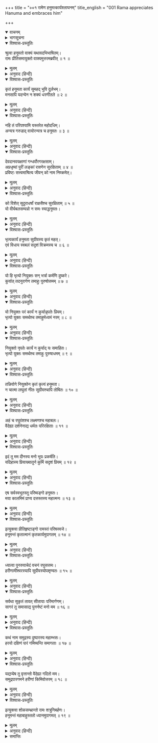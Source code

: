 +++
title = "००१ रामेण हनुमत्कार्यश्लाघनम्"
title_english = "001 Rama appreciates Hanuma and embraces him"

+++
<details open><summary>वाचनम्</summary>
<div caption="श्रीराम-हरिसीताराममूर्ति-घनपाठिभ्यां वचनम्" class="audioEmbed" src="https://archive.org/download/Ramayana-recitation-Sriram-harisItArAmamUrti-Ghanapaati-v2/Kanda_6/Kanda_6_YK-001-Rama_appreciates_Hanuma_and_embraces_him.mp3"></div>
</details>

<details><summary>भागसूचना</summary>

1. हनुमान् जी की प्रशंसा करके श्रीरामका उन्हें हृदयसे लगाना और समुद्रको पार करनेके लिये चिन्तित होना
</details>

<details open><summary>विश्वास-प्रस्तुतिः</summary>

श्रुत्वा हनूमतो वाक्यं यथावदभिभाषितम्।  
रामः प्रीतिसमायुक्तो वाक्यमुत्तरमब्रवीत् ॥ १ ॥
</details>

<details><summary>मूलम्</summary>

श्रुत्वा हनूमतो वाक्यं यथावदभिभाषितम्।  
रामः प्रीतिसमायुक्तो वाक्यमुत्तरमब्रवीत् ॥ १ ॥
</details>

<details><summary>अनुवाद (हिन्दी)</summary>

हनुमान् जी के द्वारा यथावत् रूपसे कहे हुए इन वचनोंको सुनकर भगवान् श्रीराम बड़े प्रसन्न हुए और इस प्रकार उत्तम वचन बोले— ॥ १ ॥
</details>

<details open><summary>विश्वास-प्रस्तुतिः</summary>

कृतं हनूमता कार्यं सुमहद् भुवि दुर्लभम्।  
मनसापि यदन्येन न शक्यं धरणीतले ॥ २ ॥
</details>

<details><summary>मूलम्</summary>

कृतं हनूमता कार्यं सुमहद् भुवि दुर्लभम्।  
मनसापि यदन्येन न शक्यं धरणीतले ॥ २ ॥
</details>

<details><summary>अनुवाद (हिन्दी)</summary>

‘हनुमान् ने बड़ा भारी कार्य किया है। भूतलपर ऐसा कार्य होना कठिन है। इस भूमण्डलमें दूसरा कोई तो ऐसा कार्य करनेकी बात मनके द्वारा सोच भी नहीं सकता ॥ २ ॥
</details>

<details open><summary>विश्वास-प्रस्तुतिः</summary>

नहि तं परिपश्यामि यस्तरेत महोदधिम्।  
अन्यत्र गरुडाद् वायोरन्यत्र च हनूमतः ॥ ३ ॥
</details>

<details><summary>मूलम्</summary>

नहि तं परिपश्यामि यस्तरेत महोदधिम्।  
अन्यत्र गरुडाद् वायोरन्यत्र च हनूमतः ॥ ३ ॥
</details>

<details><summary>अनुवाद (हिन्दी)</summary>

‘गरुड़, वायु और हनुमान् को छोड़कर दूसरे किसीको मैं ऐसा नहीं देखता, जो महासागरको लाँघ सके ॥ ३ ॥
</details>

<details open><summary>विश्वास-प्रस्तुतिः</summary>

देवदानवयक्षाणां गन्धर्वोरगरक्षसाम्।  
अप्रधृष्यां पुरीं लङ्कां रावणेन सुरक्षिताम् ॥ ४ ॥  
प्रविष्टः सत्त्वमाश्रित्य जीवन् को नाम निष्क्रमेत्।
</details>

<details><summary>मूलम्</summary>

देवदानवयक्षाणां गन्धर्वोरगरक्षसाम्।  
अप्रधृष्यां पुरीं लङ्कां रावणेन सुरक्षिताम् ॥ ४ ॥  
प्रविष्टः सत्त्वमाश्रित्य जीवन् को नाम निष्क्रमेत्।
</details>

<details><summary>अनुवाद (हिन्दी)</summary>

‘देवता, दानव, यक्ष, गन्धर्व, नाग और राक्षस—इनमेंसे किसीके लिये भी जिसपर आक्रमण करना असम्भव है तथा जो रावणके द्वारा भलीभाँति सुरक्षित है, उस लङ्कापुरीमें अपने बलके भरोसे प्रवेश करके कौन वहाँसे जीवित निकल सकता है? ॥ ४ १/२ ॥
</details>

<details open><summary>विश्वास-प्रस्तुतिः</summary>

को विशेत् सुदुराधर्षां राक्षसैश्च सुरक्षिताम् ॥ ५ ॥  
यो वीर्यबलसम्पन्नो न समः स्याद्धनूमतः।
</details>

<details><summary>मूलम्</summary>

को विशेत् सुदुराधर्षां राक्षसैश्च सुरक्षिताम् ॥ ५ ॥  
यो वीर्यबलसम्पन्नो न समः स्याद्धनूमतः।
</details>

<details><summary>अनुवाद (हिन्दी)</summary>

‘जो हनुमान् के समान बल-पराक्रमसे सम्पन्न न हो, ऐसा कौन पुरुष राक्षसोंद्वारा सुरक्षित अत्यन्त दुर्जय लङ्कामें प्रवेश कर सकता है ॥ ५ १/२ ॥
</details>

<details open><summary>विश्वास-प्रस्तुतिः</summary>

भृत्यकार्यं हनुमता सुग्रीवस्य कृतं महत्।  
एवं विधाय स्वबलं सदृशं विक्रमस्य च ॥ ६ ॥
</details>

<details><summary>मूलम्</summary>

भृत्यकार्यं हनुमता सुग्रीवस्य कृतं महत्।  
एवं विधाय स्वबलं सदृशं विक्रमस्य च ॥ ६ ॥
</details>

<details><summary>अनुवाद (हिन्दी)</summary>

‘हनुमान् ने समुद्र-लङ्घन आदि कार्योंके द्वारा अपने पराक्रमके अनुरूप बल प्रकट करके एक सच्चे सेवकके योग्य सुग्रीवका बहुत बड़ा कार्य सम्पन्न किया है ॥ ६ ॥
</details>

<details open><summary>विश्वास-प्रस्तुतिः</summary>

यो हि भृत्यो नियुक्तः सन् भर्त्रा कर्मणि दुष्करे।  
कुर्यात् तदनुरागेण तमाहुः पुरुषोत्तमम् ॥ ७ ॥
</details>

<details><summary>मूलम्</summary>

यो हि भृत्यो नियुक्तः सन् भर्त्रा कर्मणि दुष्करे।  
कुर्यात् तदनुरागेण तमाहुः पुरुषोत्तमम् ॥ ७ ॥
</details>

<details><summary>अनुवाद (हिन्दी)</summary>

‘जो सेवक स्वामीके द्वारा किसी दुष्कर कार्यमें नियुक्त होनेपर उसे पूरा करके तदनुरूप दूसरे कार्यको भी (यदि वह मुख्य कार्यका विरोधी न हो) सम्पन्न करता है, वह सेवकोंमें उत्तम कहा गया है ॥ ७ ॥
</details>

<details open><summary>विश्वास-प्रस्तुतिः</summary>

यो नियुक्तः परं कार्यं न कुर्यान्नृपतेः प्रियम्।  
भृत्यो युक्तः समर्थश्च तमाहुर्मध्यमं नरम् ॥ ८ ॥
</details>

<details><summary>मूलम्</summary>

यो नियुक्तः परं कार्यं न कुर्यान्नृपतेः प्रियम्।  
भृत्यो युक्तः समर्थश्च तमाहुर्मध्यमं नरम् ॥ ८ ॥
</details>

<details><summary>अनुवाद (हिन्दी)</summary>

‘जो एक कार्यमें नियुक्त होकर योग्यता और सामर्थ्य होनेपर भी स्वामीके दूसरे प्रिय कार्यको नहीं करता (स्वामीने जितना कहा है, उतना ही करके लौट आता है) वह मध्यम श्रेणीका सेवक बताया गया है ॥
</details>

<details open><summary>विश्वास-प्रस्तुतिः</summary>

नियुक्तो नृपतेः कार्यं न कुर्याद् यः समाहितः।  
भृत्यो युक्तः समर्थश्च तमाहुः पुरुषाधमम् ॥ ९ ॥
</details>

<details><summary>मूलम्</summary>

नियुक्तो नृपतेः कार्यं न कुर्याद् यः समाहितः।  
भृत्यो युक्तः समर्थश्च तमाहुः पुरुषाधमम् ॥ ९ ॥
</details>

<details><summary>अनुवाद (हिन्दी)</summary>

‘जो सेवक मालिकके किसी कार्यमें नियुक्त होकर अपनेमें योग्यता और सामर्थ्यके होते हुए भी उसे सावधानीसे पूरा नहीं करता, वह अधम कोटिका कहा गया है ॥ ९ ॥
</details>

<details open><summary>विश्वास-प्रस्तुतिः</summary>

तन्नियोगे नियुक्तेन कृतं कृत्यं हनूमता।  
न चात्मा लघुतां नीतः सुग्रीवश्चापि तोषितः ॥ १० ॥
</details>

<details><summary>मूलम्</summary>

तन्नियोगे नियुक्तेन कृतं कृत्यं हनूमता।  
न चात्मा लघुतां नीतः सुग्रीवश्चापि तोषितः ॥ १० ॥
</details>

<details><summary>अनुवाद (हिन्दी)</summary>

‘हनुमान् ने स्वामीके एक कार्यमें नियुक्त होकर उसके साथ ही दूसरे महत्त्वपूर्ण कार्योंको भी पूरा किया, अपने गौरवमें भी कमी नहीं आने दी—अपने-आपको दूसरोंकी दृष्टिमें छोटा नहीं बनने दिया और सुग्रीवको भी पूर्णतः संतुष्ट कर दिया ॥ १० ॥
</details>

<details open><summary>विश्वास-प्रस्तुतिः</summary>

अहं च रघुवंशश्च लक्ष्मणश्च महाबलः।  
वैदेह्या दर्शनेनाद्य धर्मतः परिरक्षिताः ॥ ११ ॥
</details>

<details><summary>मूलम्</summary>

अहं च रघुवंशश्च लक्ष्मणश्च महाबलः।  
वैदेह्या दर्शनेनाद्य धर्मतः परिरक्षिताः ॥ ११ ॥
</details>

<details><summary>अनुवाद (हिन्दी)</summary>

‘आज हनुमान् ने विदेहनन्दिनी सीताका पता लगाकर—उन्हें अपनी आँखों देखकर धर्मके अनुसार मेरी, समस्त रघुवंशकी और महाबली लक्ष्मणकी भी रक्षा की है ॥ ११ ॥
</details>

<details open><summary>विश्वास-प्रस्तुतिः</summary>

इदं तु मम दीनस्य मनो भूयः प्रकर्षति।  
यदिहास्य प्रियाख्यातुर्न कुर्मि सदृशं प्रियम् ॥ १२ ॥
</details>

<details><summary>मूलम्</summary>

इदं तु मम दीनस्य मनो भूयः प्रकर्षति।  
यदिहास्य प्रियाख्यातुर्न कुर्मि सदृशं प्रियम् ॥ १२ ॥
</details>

<details><summary>अनुवाद (हिन्दी)</summary>

‘आज मेरे पास पुरस्कार देने योग्य वस्तुका अभाव है, यह बात मेरे मनमें बड़ी कसक पैदा कर रही है कि यहाँ जिसने मुझे ऐसा प्रिय संवाद सुनाया, उसका मैं कोई वैसा ही प्रिय कार्य नहीं कर पा रहा हूँ ॥ १२ ॥
</details>

<details open><summary>विश्वास-प्रस्तुतिः</summary>

एष सर्वस्वभूतस्तु परिष्वङ्गो हनूमतः।  
मया कालमिमं प्राप्य दत्तस्तस्य महात्मनः ॥ १३ ॥
</details>

<details><summary>मूलम्</summary>

एष सर्वस्वभूतस्तु परिष्वङ्गो हनूमतः।  
मया कालमिमं प्राप्य दत्तस्तस्य महात्मनः ॥ १३ ॥
</details>

<details><summary>अनुवाद (हिन्दी)</summary>

‘इस समय इन महात्मा हनुमान् को मैं केवल अपना प्रगाढ़ आलिङ्गन प्रदान करता हूँ, क्योंकि यही मेरा सर्वस्व है’ ॥ १३ ॥
</details>

<details open><summary>विश्वास-प्रस्तुतिः</summary>

इत्युक्त्वा प्रीतिहृष्टाङ्गो रामस्तं परिषस्वजे।  
हनूमन्तं कृतात्मानं कृतकार्यमुपागतम् ॥ १४ ॥
</details>

<details><summary>मूलम्</summary>

इत्युक्त्वा प्रीतिहृष्टाङ्गो रामस्तं परिषस्वजे।  
हनूमन्तं कृतात्मानं कृतकार्यमुपागतम् ॥ १४ ॥
</details>

<details><summary>अनुवाद (हिन्दी)</summary>

ऐसा कहते-कहते रघुनाथजीके अङ्ग-प्रत्यङ्ग प्रेमसे पुलकित हो गये और उन्होंने अपनी आज्ञाके पालनमें सफलता पाकर लौटे हुए पवित्रात्मा हनुमान् जी को हृदयसे लगा लिया ॥ १४ ॥
</details>

<details open><summary>विश्वास-प्रस्तुतिः</summary>

ध्यात्वा पुनरुवाचेदं वचनं रघुसत्तमः।  
हरीणामीश्वरस्यापि सुग्रीवस्योपशृण्वतः ॥ १५ ॥
</details>

<details><summary>मूलम्</summary>

ध्यात्वा पुनरुवाचेदं वचनं रघुसत्तमः।  
हरीणामीश्वरस्यापि सुग्रीवस्योपशृण्वतः ॥ १५ ॥
</details>

<details><summary>अनुवाद (हिन्दी)</summary>

फिर थोड़ी देरतक विचार करके रघुवंशशिरोमणि श्रीरामने वानरराज सुग्रीवको सुनाकर यह बात कही— ॥ १५ ॥
</details>

<details open><summary>विश्वास-प्रस्तुतिः</summary>

सर्वथा सुकृतं तावत् सीतायाः परिमार्गणम्।  
सागरं तु समासाद्य पुनर्नष्टं मनो मम ॥ १६ ॥
</details>

<details><summary>मूलम्</summary>

सर्वथा सुकृतं तावत् सीतायाः परिमार्गणम्।  
सागरं तु समासाद्य पुनर्नष्टं मनो मम ॥ १६ ॥
</details>

<details><summary>अनुवाद (हिन्दी)</summary>

‘बन्धुओ! सीताकी खोजका काम तो सुचारुरूपसे सम्पन्न हो गया; किंतु समुद्रतककी दुस्तरताका विचार करके मेरे मनका उत्साह फिर नष्ट हो गया ॥ १६ ॥
</details>

<details open><summary>विश्वास-प्रस्तुतिः</summary>

कथं नाम समुद्रस्य दुष्पारस्य महाम्भसः।  
हरयो दक्षिणं पारं गमिष्यन्ति समागताः ॥ १७ ॥
</details>

<details><summary>मूलम्</summary>

कथं नाम समुद्रस्य दुष्पारस्य महाम्भसः।  
हरयो दक्षिणं पारं गमिष्यन्ति समागताः ॥ १७ ॥
</details>

<details><summary>अनुवाद (हिन्दी)</summary>

‘महान् जलराशिसे परिपूर्ण समुद्रको पार करना तो बड़ा ही कठिन काम है। यहाँ एकत्र हुए ये वानर समुद्रके दक्षिण तटपर कैसे पहुँचेंगे ॥ १७ ॥
</details>

<details open><summary>विश्वास-प्रस्तुतिः</summary>

यद्यप्येष तु वृत्तान्तो वैदेह्या गदितो मम।  
समुद्रपारगमने हरीणां किमिवोत्तरम् ॥ १८ ॥
</details>

<details><summary>मूलम्</summary>

यद्यप्येष तु वृत्तान्तो वैदेह्या गदितो मम।  
समुद्रपारगमने हरीणां किमिवोत्तरम् ॥ १८ ॥
</details>

<details><summary>अनुवाद (हिन्दी)</summary>

‘मेरी सीताने भी यही संदेह उठाया था, जिसका वृत्तान्त अभी-अभी मुझसे कहा गया है। इन वानरोंके समुद्रके पार जानेके विषयमें जो प्रश्न खड़ा हुआ है, उसका वास्तविक उत्तर क्या है?’ ॥ १८ ॥
</details>

<details open><summary>विश्वास-प्रस्तुतिः</summary>

इत्युक्त्वा शोकसम्भ्रान्तो रामः शत्रुनिबर्हणः।  
हनूमन्तं महाबाहुस्ततो ध्यानमुपागमत् ॥ १९ ॥
</details>

<details><summary>मूलम्</summary>

इत्युक्त्वा शोकसम्भ्रान्तो रामः शत्रुनिबर्हणः।  
हनूमन्तं महाबाहुस्ततो ध्यानमुपागमत् ॥ १९ ॥
</details>

<details><summary>अनुवाद (हिन्दी)</summary>

हनुमान् जी से ऐसा कहकर शत्रुसूदन महाबाहु श्रीराम शोकाकुल होकर बड़ी चिन्तामें पड़ गये ॥ १९ ॥
</details>

<details><summary>समाप्तिः</summary>

इत्यार्षे श्रीमद्रामायणे वाल्मीकीये आदिकाव्ये युद्धकाण्डे प्रथमः सर्गः ॥ १ ॥  
इस प्रकार श्रीवाल्मीकिनिर्मित आर्षरामायण आदिकाव्यके युद्धकाण्डमें पहला सर्ग पूरा हुआ ॥ १ ॥
</details>


